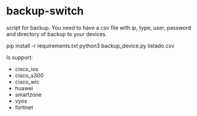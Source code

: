 # backup-switch
script for backup. You need to have a csv file with ip, type, user, password and directory of backup to your devices.

pip install -r requirements.txt
python3 backup_device.py listado.csv

Is support:
- cisco_ios 
- cisco_s300
- cisco_wlc
- huawei
- smartzone
- vyos
- fortinet


